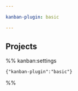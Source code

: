 ```yaml
---

kanban-plugin: basic

---
```


## Projects





%% kanban:settings
```
{"kanban-plugin":"basic"}
```
%%